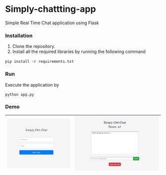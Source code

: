 # Simply-chattting-app
Simple Real Time Chat application using Flask

### Installation

 1. Clone the repository.
 2. Install all the required libraries by running the following command 

`pip install -r requirements.txt`

### Run
Execute the application by 

    python app.py
    
### Demo
| ![Login](https://github.com/Rsr0/Simply-chattting-app/blob/main/ScreenShots/Login.png) | ![Chat Window](https://github.com/Rsr0/Simply-chattting-app/blob/main/ScreenShots/Chat%20Window.png) 
|--|--|


